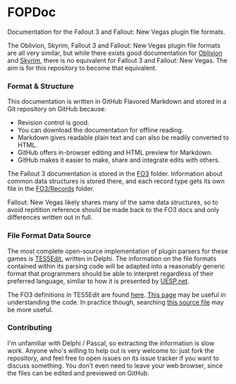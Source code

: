 FOPDoc
======

Documentation for the Fallout 3 and Fallout: New Vegas plugin file formats. 

The Oblivion, Skyrim, Fallout 3 and Fallout: New Vegas plugin file formats are all very similar, but while there exists good documentation for [Oblivion](http://www.uesp.net/wiki/Tes4Mod:Mod_File_Format) and [Skyrim](http://www.uesp.net/wiki/Tes5Mod:Mod_File_Format), there is no equivalent for Fallout 3 and Fallout: New Vegas. The aim is for this repository to become that equivalent.


### Format & Structure

This documentation is written in GitHub Flavored Markdown and stored in a Git repository on GitHub because:

* Revision control is good.
* You can download the documentation for offline reading.
* Markdown gives readable plain text and can also be readily converted to HTML.
* GitHub offers in-browser editing and HTML preview for Markdown.
* GitHub makes it easier to make, share and integrate edits with others.

The Fallout 3 documentation is stored in the [FO3](FO3) folder. Information about common data structures is stored there, and each record type gets its own file in the [FO3/Records](FO3/Records) folder.

Fallout: New Vegas likely shares many of the same data structures, so to avoid repitition reference should be made back to the FO3 docs and only differences written out in full.


### File Format Data Source

The most complete open-source implementation of plugin parsers for these games is [TES5Edit](https://code.google.com/p/skyrim-plugin-decoding-project/), written in Delphi. The information on the file formats contained within its parsing code will be adapted into a reasonably generic format that programmers should be able to interpret regardless of their preferred language, similar to how it is presented by [UESP.net](http://www.uesp.net/wiki/Tes5Mod:Mod_File_Format).

The FO3 definitions in TES5Edit are found [here](https://code.google.com/p/skyrim-plugin-decoding-project/source/browse/TES5Edit/trunk/Delphi+XE/wbDefinitionsFO3.pas). [This page](https://code.google.com/p/skyrim-plugin-decoding-project/wiki/DecodingRecords) may be useful in understanding the code. In practice though, searching [this source file](https://skyrim-plugin-decoding-project.googlecode.com/svn/TES5Edit/trunk/Delphi%20XE/wbInterface.pas) may be more useful.


### Contributing

I'm unfamiliar with Delphi / Pascal, so extracting the information is slow work. Anyone who's willing to help out is very welcome to: just fork the repository, and feel free to open issues on its issue tracker if you want to discuss something. You don't even need to leave your web browser, since the files can be edited and previewed on GitHub.
